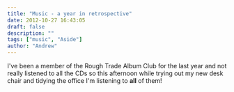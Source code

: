 ```yaml
---
title: "Music - a year in retrospective"
date: 2012-10-27 16:43:05
draft: false
description: ""
tags: ["music", "Aside"]
author: "Andrew"
---
```


I've been a member of the Rough Trade Album Club for the last year and not really listened to all the CDs so this afternoon while trying out my new desk chair and tidying the office I'm listening to **all** of them!
